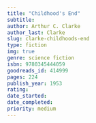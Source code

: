 ```yaml
---
title: "Childhood's End"
subtitle: 
author: Arthur C. Clarke
author_last: Clarke
slug: clarke-childhoods-end
type: fiction
img: true
genre: science fiction
isbn: 9780345444059
goodreads_id: 414999
pages: 224
publish_year: 1953
rating: 
date_started:
date_completed:
priority: medium
---
```

